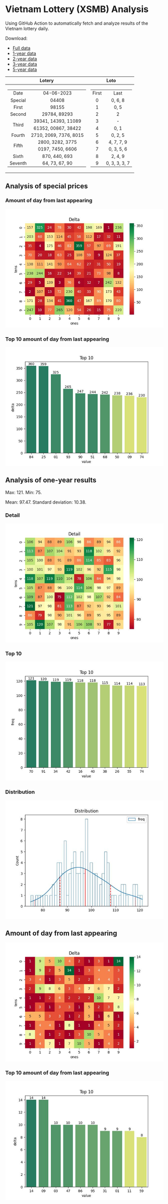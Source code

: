 # Vietnam Lottery (XSMB) Analysis

Using GitHub Action to automatically fetch and analyze results of the Vietnam lottery daily.

Download:

* [Full data](https://raw.githubusercontent.com/khiemdoan/vietnam-lottery-xsmb-analysis/main/results/xsmb.csv)
* [1-year data](https://raw.githubusercontent.com/khiemdoan/vietnam-lottery-xsmb-analysis/main/results/xsmb_1_year.csv)
* [2-year data](https://raw.githubusercontent.com/khiemdoan/vietnam-lottery-xsmb-analysis/main/results/xsmb_2_year.csv)
* [3-year data](https://raw.githubusercontent.com/khiemdoan/vietnam-lottery-xsmb-analysis/main/results/xsmb_3_year.csv)
* [5-year data](https://raw.githubusercontent.com/khiemdoan/vietnam-lottery-xsmb-analysis/main/results/xsmb_5_year.csv)

| Lotery      | Loto |
| :-----------: | :-----------: |
| <table><tr><td>Date</td><td>04-06-2023</td></tr><tr><td>Special</td><td>04408</td></tr><tr><td>First</td><td>98155</td></tr><tr><td>Second</td><td>29784, 89293</td></tr><tr><td rowspan="2">Third</td><td>39341, 14393, 11089</td></tr><tr><td>61352, 00867, 38422</td></tr><tr><td>Fourth</td><td>2710, 2069, 7376, 8015</td></tr><tr><td rowspan="2">Fifth</td><td>2800, 3282, 3775</td></tr><tr><td>0197, 7450, 6606</td></tr><tr><td>Sixth</td><td>870, 440, 693</td></tr><tr><td>Seventh</td><td>64, 73, 67, 90</td></tr></table> | <table><tr><td>First</td><td>Last</td></tr><tr><td>0</td><td>0, 6, 8</td></tr><tr><td>1</td><td>0, 5</td></tr><tr><td>2</td><td>2</td></tr><tr><td>3</td><td>-</td></tr><tr><td>4</td><td>0, 1</td></tr><tr><td>5</td><td>0, 2, 5</td></tr><tr><td>6</td><td>4, 7, 7, 9</td></tr><tr><td>7</td><td>0, 3, 5, 6</td></tr><tr><td>8</td><td>2, 4, 9</td></tr><tr><td>9</td><td>0, 3, 3, 3, 7</td></tr></table> |


<h2>Analysis of special prices</h2>

<h3>Amount of day from last appearing</h3>

![Delta](images/special_delta.jpg)

<h3>Top 10 amount of day from last appearing</h3>

![Delta top 10](images/special_delta_top_10.jpg)

<h2>Analysis of one-year results</h2>

Max: 121. Min: 75.

Mean: 97.47. Standard deviation: 10.38.

<h3>Detail</h3>

![Detail](images/heatmap.jpg)

<h3>Top 10</h3>

![Top 10](images/top-10.jpg)

<h3>Distribution</h3>

![Distribution](images/distribution.jpg)

<h2>Amount of day from last appearing</h2>

![Delta](images/delta.jpg)

<h3>Top 10 amount of day from last appearing</h3>

![Delta top 10](images/delta_top_10.jpg)